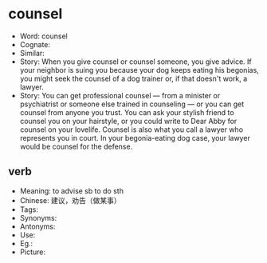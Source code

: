 # counsel

- Word: counsel
- Cognate: 
- Similar: 
- Story: When you give counsel or counsel someone, you give advice. If your neighbor is suing you because your dog keeps eating his begonias, you might seek the counsel of a dog trainer or, if that doesn't work, a lawyer.
- Story: You can get professional counsel — from a minister or psychiatrist or someone else trained in counseling — or you can get counsel from anyone you trust. You can ask your stylish friend to counsel you on your hairstyle, or you could write to Dear Abby for counsel on your lovelife. Counsel is also what you call a lawyer who represents you in court. In your begonia-eating dog case, your lawyer would be counsel for the defense.

## verb

- Meaning: to advise sb to do sth
- Chinese: 建议，劝告（做某事）
- Tags: 
- Synonyms: 
- Antonyms: 
- Use: 
- Eg.: 
- Picture: 

